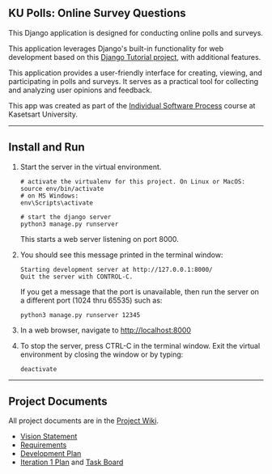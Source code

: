 ## KU Polls: Online Survey Questions 

This Django application is designed for conducting online polls and surveys. 

This application leverages Django's built-in functionality for web development based on this [Django Tutorial project][django-tutorial], with additional features.

This application provides a user-friendly interface for creating, viewing, and participating in polls and surveys. It serves as a practical tool for collecting and analyzing user opinions and feedback.

This app was created as part of the [Individual Software Process](
https://cpske.github.io/ISP) course at Kasetsart University.

---

## Install and Run

1. Start the server in the virtual environment. 
   ```
   # activate the virtualenv for this project. On Linux or MacOS:
   source env/bin/activate
   # on MS Windows:
   env\Scripts\activate

   # start the django server
   python3 manage.py runserver
   ```
   This starts a web server listening on port 8000.

2. You should see this message printed in the terminal window:
   ```
   Starting development server at http://127.0.0.1:8000/
   Quit the server with CONTROL-C.
   ```
   If you get a message that the port is unavailable, then run the server on a different port (1024 thru 65535) such as:
   ```
   python3 manage.py runserver 12345
   ```

3. In a web browser, navigate to <http://localhost:8000>

4. To stop the server, press CTRL-C in the terminal window. Exit the virtual environment by closing the window or by typing:
   ```
   deactivate
   ```

---

## Project Documents

All project documents are in the [Project Wiki](../../wiki/Home).

- [Vision Statement](../../wiki/Vision%20Statement)
- [Requirements](../../wiki/Requirements)
- [Development Plan](../../wiki/Development-Plan)
- [Iteration 1 Plan](../../wiki/Iteration-1-Plan) and [Task Board](https://github.com/users/CondricNay/projects/3/views/1)

[django-tutorial]: https://docs.djangoproject.com/en/4.2/intro/tutorial01/